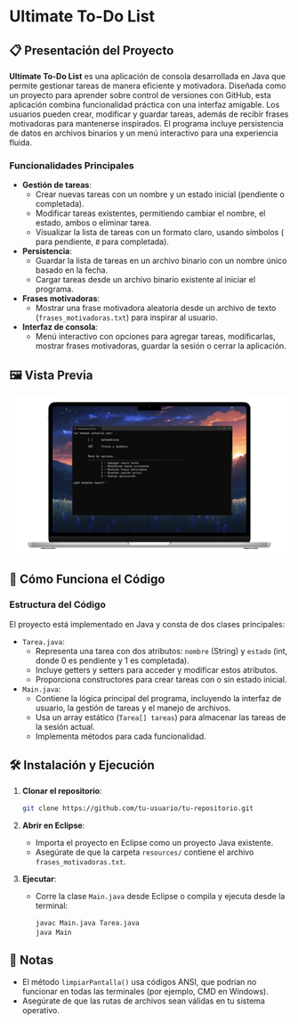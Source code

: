 # Ultimate To-Do List

## 📋 Presentación del Proyecto

**Ultimate To-Do List** es una aplicación de consola desarrollada en Java que permite gestionar tareas de manera eficiente y motivadora. Diseñada como un proyecto para aprender sobre control de versiones con GitHub, esta aplicación combina funcionalidad práctica con una interfaz amigable. Los usuarios pueden crear, modificar y guardar tareas, además de recibir frases motivadoras para mantenerse inspirados. El programa incluye persistencia de datos en archivos binarios y un menú interactivo para una experiencia fluida.

### Funcionalidades Principales

- **Gestión de tareas**:
  - Crear nuevas tareas con un nombre y un estado inicial (pendiente o completada).
  - Modificar tareas existentes, permitiendo cambiar el nombre, el estado, ambos o eliminar tarea.
  - Visualizar la lista de tareas con un formato claro, usando símbolos (` `para pendiente, `Ø` para completada).
- **Persistencia**:
  - Guardar la lista de tareas en un archivo binario con un nombre único basado en la fecha.
  - Cargar tareas desde un archivo binario existente al iniciar el programa.
- **Frases motivadoras**:
  - Mostrar una frase motivadora aleatoria desde un archivo de texto (`frases_motivadoras.txt`) para inspirar al usuario.
- **Interfaz de consola**:
  - Menú interactivo con opciones para agregar tareas, modificarlas, mostrar frases motivadoras, guardar la sesión o cerrar la aplicación.

## 🖼️ Vista Previa

![Captura de Ultimate To-Do List](img/preview.png)

## 🚀 Cómo Funciona el Código

### Estructura del Código

El proyecto está implementado en Java y consta de dos clases principales:

- `Tarea.java`:
  - Representa una tarea con dos atributos: `nombre` (String) y `estado` (int, donde 0 es pendiente y 1 es completada).
  - Incluye getters y setters para acceder y modificar estos atributos.
  - Proporciona constructores para crear tareas con o sin estado inicial.
- `Main.java`:
  - Contiene la lógica principal del programa, incluyendo la interfaz de usuario, la gestión de tareas y el manejo de archivos.
  - Usa un array estático (`Tarea[] tareas`) para almacenar las tareas de la sesión actual.
  - Implementa métodos para cada funcionalidad.

## 🛠️ Instalación y Ejecución

1. **Clonar el repositorio**:

   ```bash
   git clone https://github.com/tu-usuario/tu-repositorio.git
   ```

2. **Abrir en Eclipse**:

   - Importa el proyecto en Eclipse como un proyecto Java existente.
   - Asegúrate de que la carpeta `resources/` contiene el archivo `frases_motivadoras.txt`.

3. **Ejecutar**:

   - Corre la clase `Main.java` desde Eclipse o compila y ejecuta desde la terminal:

     ```bash
     javac Main.java Tarea.java
     java Main
     ```

## 📝 Notas

- El método `limpiarPantalla()` usa códigos ANSI, que podrían no funcionar en todas las terminales (por ejemplo, CMD en Windows).
- Asegúrate de que las rutas de archivos sean válidas en tu sistema operativo.